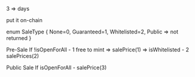 3 => days

put it on-chain

enum SaleType {
None=0,
Guaranteed=1,
Whitelisted=2,
Public => not returned
}

Pre-Sale
If !isOpenForAll - 1 free to mint => salePrice(1) => isWhitelisted - 2 salePrices(2)

Public Sale
If isOpenForAll - salePrice(3)
